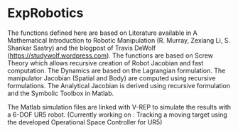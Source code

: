 # ExpRobotics
The functions defined here are based on Literature available in A Mathematical Introduction to Robotic Manipulation (R. Murray, Zexiang Li, S. Shankar Sastry) and the blogpost of Travis DeWolf (https://studywolf.wordpress.com). The functions are based on Screw Theory which allows recursive creation of Robot Jacobian and fast computation. The Dynamics are based on the Lagrangian formulation. The manipulator Jacobian (Spatial and Body) are computed using recursive formulations. The Analytical Jacobian is derived using recursive formulation and the Symbolic Toolbox in Matlab. 

The Matlab simulation files are linked with V-REP to simulate the results with a 6-DOF UR5 robot. 
(Currently working on : Tracking a moving target using the developed Operational Space Controller for UR5)
